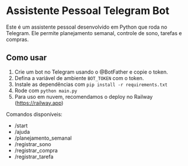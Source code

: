# Assistente Pessoal Telegram Bot

Este é um assistente pessoal desenvolvido em Python que roda no Telegram. Ele permite planejamento semanal, controle de sono, tarefas e compras.

## Como usar
1. Crie um bot no Telegram usando o @BotFather e copie o token.
2. Defina a variável de ambiente `BOT_TOKEN` com o token.
3. Instale as dependências com `pip install -r requirements.txt`
4. Rode com `python main.py`
5. Para uso em nuvem, recomendamos o deploy no Railway (https://railway.app)

Comandos disponíveis:
- /start
- /ajuda
- /planejamento_semanal
- /registrar_sono
- /registrar_compra
- /registrar_tarefa